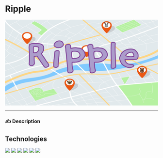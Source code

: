 # Ripple

![Ripple Logo](/assets/RippleBanner1.png)
___

### :writing_hand: Description

## Technologies 

![](https://img.shields.io/badge/OS-Linux-informational?style=plastic&logo=<LOGO_NAME>&logoColor=white&color=c4b4f4)
![](https://img.shields.io/badge/Shell-Bash/Zsh-informational?style=plastic&logo=<LOGO_NAME>&logoColor=white&color=c4b4f4)
![](https://img.shields.io/badge/Editor-VSCode-informational?style=plastic&logo=<LOGO_NAME>&logoColor=white&color=c4b4f4)
![](https://img.shields.io/badge/Code-JavaScript-informational?style=plastic&logo=<LOGO_NAME>&logoColor=white&color=c4b4f4)
![](https://img.shields.io/badge/Code-React-Native-informational?style=plastic&logo=<LOGO_NAME>&logoColor=white&color=c4b4f4)
![](https://img.shields.io/badge/Tools-Firebase%20Firestore-informational?style=plastic&logo=<LOGO_NAME>&logoColor=white&color=c4b4f4)
